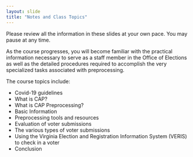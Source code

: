```yaml
---
layout: slide
title: "Notes and Class Topics"
---
```


Please review all the information in these slides at your own pace.  You may pause at any time.

As the course progresses, you will become familiar with the practical information necessary to serve as a staff member in the Office of Elections as well as the detailed procedures required to accomplish the very specialized tasks associated with preprocessing.  

The course topics include:
*  Covid-19 guidelines
*  What is CAP?
*  What is CAP Preprocessing?
*  Basic Information
*  Preprocessing tools and resources 
*  Evaluation of voter submissions
*  The various types of voter submissions
*  Using the Virginia Election and Registration Information System (VERIS) to check in a voter
*  Conclusion
